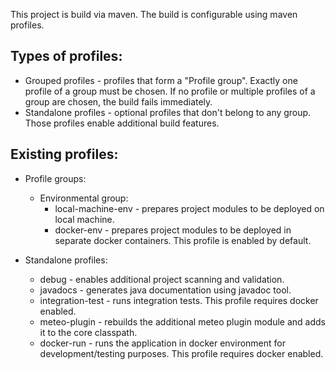 This project is build via maven. The build is configurable using maven profiles.

Types of profiles:
-
* Grouped profiles - profiles that form a "Profile group". Exactly one profile of a group must be chosen.
If no profile or multiple profiles of a group are chosen, the build fails immediately.
* Standalone profiles - optional profiles that don't belong to any group. Those profiles enable additional
build features.

Existing profiles:
-

* Profile groups:
    * Environmental group:
        * local-machine-env - prepares project modules to be deployed on local machine.
        * docker-env - prepares project modules to be deployed in separate docker containers. 
        This profile is enabled by default.

* Standalone profiles:
    * debug - enables additional project scanning and validation.
    * javadocs - generates java documentation using javadoc tool.
    * integration-test - runs integration tests. 
    This profile requires docker enabled.
    * meteo-plugin - rebuilds the additional meteo plugin module and adds it to the core classpath. 
    * docker-run - runs the application in docker environment for development/testing purposes. 
    This profile requires docker enabled.
 